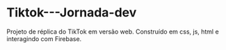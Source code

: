 # Tiktok---Jornada-dev
Projeto de réplica do TikTok em versão web. Construído em css, js, html e interagindo com Firebase.
